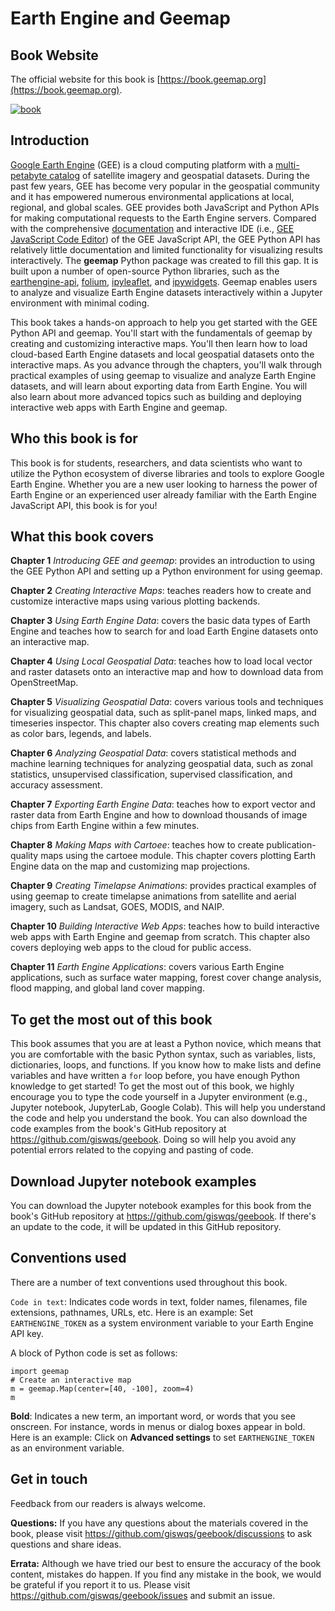 # Earth Engine and Geemap

## Book Website

The official website for this book is [https://book.geemap.org](https://book.geemap.org).

[![book](https://images.geemap.org/book.png)](https://book.geemap.org)

## Introduction

[Google Earth Engine](https://earthengine.google.com) (GEE) is a cloud computing platform with a [multi-petabyte catalog](https://developers.google.com/earth-engine/datasets) of satellite imagery and geospatial datasets. During the past few years, GEE has become very popular in the geospatial community and it has empowered numerous environmental applications at local, regional, and global scales. GEE provides both JavaScript and Python APIs for making computational requests to the Earth Engine servers. Compared with the comprehensive [documentation](https://developers.google.com/earth-engine) and interactive IDE (i.e., [GEE JavaScript Code Editor](https://code.earthengine.google.com)) of the GEE JavaScript API, the GEE Python API has relatively little documentation and limited functionality for visualizing results interactively. The **geemap** Python package was created to fill this gap. It is built upon a number of open-source Python libraries, such as the [earthengine-api](https://pypi.org/project/earthengine-api), [folium](https://python-visualization.github.io/folium/), [ipyleaflet](https://github.com/jupyter-widgets/ipyleaflet), and [ipywidgets](https://github.com/jupyter-widgets/ipywidgets). Geemap enables users to analyze and visualize Earth Engine datasets interactively within a Jupyter environment with minimal coding.

This book takes a hands-on approach to help you get started with the GEE Python API and geemap. You'll start with the fundamentals of geemap by creating and customizing interactive maps. You'll then learn how to load cloud-based Earth Engine datasets and local geospatial datasets onto the interactive maps. As you advance through the chapters, you'll walk through practical examples of using geemap to visualize and analyze Earth Engine datasets, and will learn about exporting data from Earth Engine. You will also learn about more advanced topics such as building and deploying interactive web apps with Earth Engine and geemap.

## Who this book is for

This book is for students, researchers, and data scientists who want to utilize the Python ecosystem of diverse libraries and tools to explore Google Earth Engine. Whether you are a new user looking to harness the power of Earth Engine or an experienced user already familiar with the Earth Engine JavaScript API, this book is for you!

## What this book covers

**Chapter 1** _Introducing GEE and geemap_: provides an introduction to using the GEE Python API and setting up a Python environment for using geemap.

**Chapter 2** _Creating Interactive Maps_: teaches readers how to create and customize interactive maps using various plotting backends.

**Chapter 3** _Using Earth Engine Data_: covers the basic data types of Earth Engine and teaches how to search for and load Earth Engine datasets onto an interactive map.

**Chapter 4** _Using Local Geospatial Data_: teaches how to load local vector and raster datasets onto an interactive map and how to download data from OpenStreetMap.

**Chapter 5** _Visualizing Geospatial Data_: covers various tools and techniques for visualizing geospatial data, such as split-panel maps, linked maps, and timeseries inspector. This chapter also covers creating map elements such as color bars, legends, and labels.

**Chapter 6** _Analyzing Geospatial Data_: covers statistical methods and machine learning techniques for analyzing geospatial data, such as zonal statistics, unsupervised classification, supervised classification, and accuracy assessment.

**Chapter 7** _Exporting Earth Engine Data_: teaches how to export vector and raster data from Earth Engine and how to download thousands of image chips from Earth Engine within a few minutes.

**Chapter 8** _Making Maps with Cartoee_: teaches how to create publication-quality maps using the cartoee module. This chapter covers plotting Earth Engine data on the map and customizing map projections.

**Chapter 9** _Creating Timelapse Animations_: provides practical examples of using geemap to create timelapse animations from satellite and aerial imagery, such as Landsat, GOES, MODIS, and NAIP.

**Chapter 10** _Building Interactive Web Apps_: teaches how to build interactive web apps with Earth Engine and geemap from scratch. This chapter also covers deploying web apps to the cloud for public access.

**Chapter 11** _Earth Engine Applications_: covers various Earth Engine applications, such as surface water mapping, forest cover change analysis, flood mapping, and global land cover mapping.

## To get the most out of this book

This book assumes that you are at least a Python novice, which means that you are comfortable with the basic Python syntax, such as variables, lists, dictionaries, loops, and functions. If you know how to make lists and define variables and have written a `for` loop before, you have enough Python knowledge to get started! To get the most out of this book, we highly encourage you to type the code yourself in a Jupyter environment (e.g., Jupyter notebook, JupyterLab, Google Colab). This will help you understand the code and help you understand the book. You can also download the code examples from the book's GitHub repository at <https://github.com/giswqs/geebook>. Doing so will help you avoid any potential errors related to the copying and pasting of code.

## Download Jupyter notebook examples

You can download the Jupyter notebook examples for this book from the book's GitHub repository at <https://github.com/giswqs/geebook>. If there's an update to the code, it will be updated in this GitHub repository.

## Conventions used

There are a number of text conventions used throughout this book.

`Code in text`: Indicates code words in text, folder names, filenames, file extensions, pathnames, URLs, etc. Here is an example: Set `EARTHENGINE_TOKEN` as a system environment variable to your Earth Engine API key.

A block of Python code is set as follows:

```{code-cell}
import geemap
# Create an interactive map
m = geemap.Map(center=[40, -100], zoom=4)
m
```

**Bold**: Indicates a new term, an important word, or words that you see onscreen. For
instance, words in menus or dialog boxes appear in bold. Here is an example: Click on **Advanced settings** to set `EARTHENGINE_TOKEN` as an environment variable.

## Get in touch

Feedback from our readers is always welcome.

**Questions:** If you have any questions about the materials covered in the book, please visit <https://github.com/giswqs/geebook/discussions> to ask questions and share ideas.

**Errata:** Although we have tried our best to ensure the accuracy of the book content, mistakes do happen. If you find any mistake in the book, we would be grateful if you report it to us. Please visit <https://github.com/giswqs/geebook/issues> and submit an issue.
